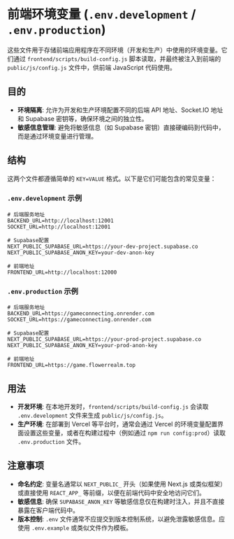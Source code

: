 # 前端环境变量 (`.env.development` / `.env.production`)

这些文件用于存储前端应用程序在不同环境（开发和生产）中使用的环境变量。它们通过 `frontend/scripts/build-config.js` 脚本读取，并最终被注入到前端的 `public/js/config.js` 文件中，供前端 JavaScript 代码使用。

## 目的

-   **环境隔离**: 允许为开发和生产环境配置不同的后端 API 地址、Socket.IO 地址和 Supabase 密钥等，确保环境之间的独立性。
-   **敏感信息管理**: 避免将敏感信息（如 Supabase 密钥）直接硬编码到代码中，而是通过环境变量进行管理。

## 结构

这两个文件都遵循简单的 `KEY=VALUE` 格式。以下是它们可能包含的常见变量：

### `.env.development` 示例

```dotenv
# 后端服务地址
BACKEND_URL=http://localhost:12001
SOCKET_URL=http://localhost:12001

# Supabase配置
NEXT_PUBLIC_SUPABASE_URL=https://your-dev-project.supabase.co
NEXT_PUBLIC_SUPABASE_ANON_KEY=your-dev-anon-key

# 前端地址
FRONTEND_URL=http://localhost:12000
```

### `.env.production` 示例

```dotenv
# 后端服务地址
BACKEND_URL=https://gameconnecting.onrender.com
SOCKET_URL=https://gameconnecting.onrender.com

# Supabase配置
NEXT_PUBLIC_SUPABASE_URL=https://your-prod-project.supabase.co
NEXT_PUBLIC_SUPABASE_ANON_KEY=your-prod-anon-key

# 前端地址
FRONTEND_URL=https://game.flowerrealm.top
```

## 用法

-   **开发环境**: 在本地开发时，`frontend/scripts/build-config.js` 会读取 `.env.development` 文件来生成 `public/js/config.js`。
-   **生产环境**: 在部署到 Vercel 等平台时，通常会通过 Vercel 的环境变量配置界面设置这些变量，或者在构建过程中（例如通过 `npm run config:prod`）读取 `.env.production` 文件。

## 注意事项

-   **命名约定**: 变量名通常以 `NEXT_PUBLIC_` 开头（如果使用 Next.js 或类似框架）或直接使用 `REACT_APP_` 等前缀，以便在前端代码中安全地访问它们。
-   **敏感信息**: 确保 `SUPABASE_ANON_KEY` 等敏感信息仅在构建时注入，并且不直接暴露在客户端代码中。
-   **版本控制**: `.env` 文件通常不应提交到版本控制系统，以避免泄露敏感信息。应使用 `.env.example` 或类似文件作为模板。
